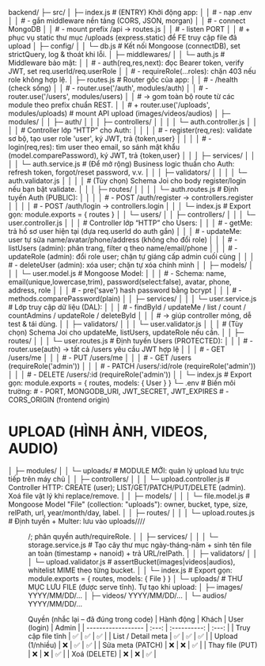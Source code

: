 backend/
├─ src/
│  ├─ index.js                  # (ENTRY) Khởi động app:
│  │                             # - nạp .env
│  │                             # - gắn middleware nền tảng (CORS, JSON, morgan)
│  │                             # - connect MongoDB
│  │                             # - mount prefix /api -> routes.js
│  │                             # - listen PORT
│  │                             # + phục vụ static thư mục /uploads (express.static) để FE truy cập file đã upload
│  ├─ config/
│  │  └─ db.js                  # Kết nối Mongoose (connectDB), set strictQuery, log & thoát khi lỗi.
│  ├─ middlewares/
│  │  └─ auth.js                # Middleware bảo mật:
│  │                             # - auth(req,res,next): đọc Bearer token, verify JWT, set req.userId/req.userRole
│  │                             # - requireRole(...roles): chặn 403 nếu role không hợp lệ.
│  ├─ routes.js                 # Router gốc của app:
│  │                             # - /health (check sống)
│  │                             # - router.use('/auth', modules/auth)
│  │                             # - router.use('/users', modules/users)
│  │                             # -> gom toàn bộ route từ các module theo prefix chuẩn REST.
│  │                             # + router.use('/uploads', modules/uploads)  # mount API upload (images/videos/audios)
│  ├─ modules/
│  │  ├─ auth/
│  │  │  ├─ controllers/
│  │  │  │  └─ auth.controller.js
│  │  │  │     # Controller lớp “HTTP” cho Auth:
│  │  │  │     # - register(req,res): validate sơ bộ, tạo user role 'user', ký JWT, trả {token,user}
│  │  │  │     # - login(req,res): tìm user theo email, so sánh mật khẩu (model.comparePassword), ký JWT, trả {token,user}
│  │  │  ├─ services/
│  │  │  │  └─ auth.service.js  # (Để mở rộng) Business logic thuần cho Auth: refresh token, forgot/reset password, v.v.
│  │  │  ├─ validators/
│  │  │  │  └─ auth.validator.js
│  │  │  │     # (Tùy chọn) Schema Joi cho body register/login nếu bạn bật validate.
│  │  │  ├─ routes/
│  │  │  │  └─ auth.routes.js   # Định tuyến Auth (PUBLIC):
│  │  │  │                      # - POST /auth/register -> controllers.register
│  │  │  │                      # - POST /auth/login    -> controllers.login
│  │  │  └─ index.js            # Export gọn: module.exports = { routes }
│  │  └─ users/
│  │     ├─ controllers/
│  │     │  └─ user.controller.js
│  │     │     # Controller lớp “HTTP” cho Users:
│  │     │     # - getMe: trả hồ sơ user hiện tại (dựa req.userId do auth gắn)
│  │     │     # - updateMe: user tự sửa name/avatar/phone/address (không cho đổi role)
│  │     │     # - listUsers (admin): phân trang, filter q theo name/email/phone
│  │     │     # - updateRole (admin): đổi role user; chặn tự giáng cấp admin cuối cùng
│  │     │     # - deleteUser (admin): xóa user; chặn tự xóa chính mình
│  │     ├─ models/
│  │     │  └─ user.model.js    # Mongoose Model:
│  │     │                      # - Schema: name, email(unique,lowercase,trim), password(select:false), avatar, phone, address, role
│  │     │                      # - pre('save') hash password bằng bcrypt
│  │     │                      # - methods.comparePassword(plain)
│  │     ├─ services/
│  │     │  └─ user.service.js  # Lớp truy cập dữ liệu (DAL):
│  │     │                      # - findById / updateMe / list / count / countAdmins / updateRole / deleteById
│  │     │                      # -> giúp controller mỏng, dễ test & tái dùng.
│  │     ├─ validators/
│  │     │  └─ user.validator.js
│  │     │     # (Tùy chọn) Schema Joi cho updateMe, listUsers, updateRole nếu cần.
│  │     ├─ routes/
│  │     │  └─ user.routes.js   # Định tuyến Users (PROTECTED):
│  │     │                      # - router.use(auth) -> tất cả /users yêu cầu JWT hợp lệ
│  │     │                      # - GET  /users/me
│  │     │                      # - PUT  /users/me
│  │     │                      # - GET  /users           (requireRole('admin'))
│  │     │                      # - PATCH /users/:id/role (requireRole('admin'))
│  │     │                      # - DELETE /users/:id     (requireRole('admin'))
│  │     └─ index.js            # Export gọn: module.exports = { routes, models: { User } }
└─ .env                         # Biến môi trường:
                                # - PORT, MONGODB_URI, JWT_SECRET, JWT_EXPIRES
                                # - CORS_ORIGIN (frontend origin)




# UPLOAD (HÌNH ẢNH, VIDEOS, AUDIO)
│  ├─ modules/
│  │  └─ uploads/               # MODULE MỚI: quản lý upload lưu trực tiếp trên máy chủ
│  │     ├─ controllers/
│  │     │  └─ upload.controller.js  # Controller HTTP: CREATE (user); LIST/GET/PATCH/PUT/DELETE (admin). Xoá file vật lý khi replace/remove.
│  │     ├─ models/
│  │     │  └─ file.model.js         # Mongoose Model "File" (collection: "uploads"): owner, bucket, type, size, relPath, url, year/month/day, label.
│  │     ├─ routes/
│  │     │  └─ upload.routes.js      # Định tuyến + Multer: lưu vào uploads/<bucket>/<YYYY>/<MM>/<DD>/; phân quyền auth/requireRole.
│  │     ├─ services/
│  │     │  └─ storage.service.js    # Tạo cây thư mục ngày-tháng-năm + sinh tên file an toàn (timestamp + nanoid) + trả URL/relPath.
│  │     ├─ validators/
│  │     │  └─ upload.validator.js   # assertBucket(images|videos|audios), whitelist MIME theo từng bucket.
│  │     └─ index.js                 # Export gọn: module.exports = { routes, models: { File } }
│  └─ uploads/                       # THƯ MỤC LƯU FILE (được serve tĩnh). Tự tạo khi upload:
│        ├─ images/ YYYY/MM/DD/...
│        ├─ videos/ YYYY/MM/DD/...
│        └─ audios/ YYYY/MM/DD/...


Quyền (nhắc lại – đã đúng trong code)
| Hành động          | Khách | User (login) | Admin |
| ------------------ | :---: | :----------: | :---: |
| Truy cập file tĩnh |   ✅   |       ✅      |   ✅   |
| List / Detail meta |   ✅   |       ✅      |   ✅   |
| Upload (1/nhiều)   |   ❌   |       ✅      |   ✅   |
| Sửa meta (PATCH)   |   ❌   |       ❌      |   ✅   |
| Thay file (PUT)    |   ❌   |       ❌      |   ✅   |
| Xoá (DELETE)       |   ❌   |       ❌      |   ✅   |


